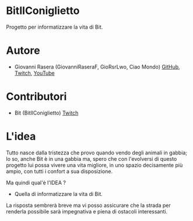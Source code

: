 # BitIlConiglietto
Progetto per informatizzare la vita di Bit.

# Autore
- Giovanni Rasera (GiovanniRaseraF, GioRsrLwo, Ciao Mondo)  [GitHub](), [Twitch](), [YouTube]()

# Contributori
- Bit (BitIlConiglietto) [Twitch]()

# L'idea
Tutto nasce dalla tristezza che provo quando vendo degli animali in gabbia; lo so, anche Bit è in una gabbia ma,
spero che con l'evolversi di questo progetto lui possa vivere una vita migliore, in uno spazio decisamente più ampio, 
con tutti i confort a sua disposizione.

Ma quindi qual'è l'IDEA ?
- Quella di informatizzare la vita di Bit.

La risposta sembrerà breve ma vi posso assicurare che la strada per renderla possibile sarà impegnativa e piena di 
ostacoli interessanti.



